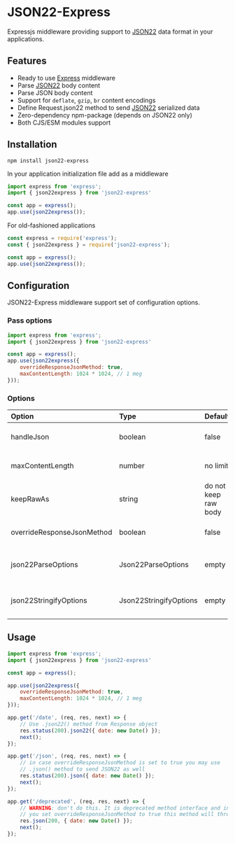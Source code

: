 # JSON22-Express
Expressjs middleware providing support to [JSON22](https://github.com/dancecoder/json22#readme) data format in your applications.

## Features
* Ready to use [Express](https://expressjs.com/) middleware
* Parse [JSON22](https://github.com/dancecoder/json22#readme) body content
* Parse JSON body content
* Support for `deflate`, `gzip`, `br` content encodings
* Define Request.json22 method to send [JSON22](https://github.com/dancecoder/json22#readme) serialized data 
* Zero-dependency npm-package (depends on JSON22 only)
* Both CJS/ESM modules support

## Installation
```
npm install json22-express
```
In your application initialization file add as a middleware
```javascript
import express from 'express'; 
import { json22express } from 'json22-express'

const app = express();
app.use(json22express());
```

For old-fashioned applications
```javascript
const express = require('express'); 
const { json22express } = require('json22-express'); 

const app = express();
app.use(json22express());
```

## Configuration
JSON22-Express middleware support set of configuration options.

### Pass options
```javascript
import express from 'express'; 
import { json22express } from 'json22-express'

const app = express();
app.use(json22express({
    overrideResponseJsonMethod: true,
    maxContentLength: 1024 * 1024, // 1 meg
}));
```

### Options
| Option     | Type      | Default | Description                      |
|:-----------|:----------|---------|:----------------------------------|
| handleJson | boolean   | false   | Parse JSON content as well as JSON22 |
| maxContentLength | number | no limit | Prevent from parsing of too large payloads |
| keepRawAs  | string | do not keep raw body | Define `Request` field name to save payload Buffer to | 
| overrideResponseJsonMethod | boolean | false | Override response json method as well |
| json22ParseOptions | Json22ParseOptions | empty | Options to be passed to `JSON22.parse()` method |
| json22StringifyOptions | Json22StringifyOptions | empty | Options to be passed to `JSON22.stringify()` method |

## Usage

```javascript
import express from 'express'; 
import { json22express } from 'json22-express'

const app = express();

app.use(json22express({
    overrideResponseJsonMethod: true,
    maxContentLength: 1024 * 1024, // 1 meg
}));

app.get('/date', (req, res, next) => {
    // Use .json22() method from Response object
    res.status(200).json22({ date: new Date() });
    next();
});

app.get('/json', (req, res, next) => {
    // in case overrideResponseJsonMethod is set to true you may use 
    // .json() method to send JSON22 as well
    res.status(200).json({ date: new Date() });
    next();
});

app.get('/deprecated', (req, res, next) => {
    // WARNING: don't do this. It is deprecated method interface and in case
    // you set overrideResponseJsonMethod to true this method will throw an exception
    res.json(200, { date: new Date() });
    next();
});


```

